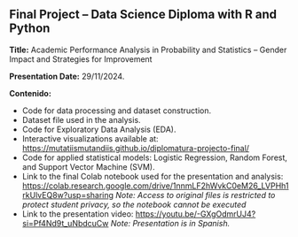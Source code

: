 ## Final Project – Data Science Diploma with R and Python

**Title:** Academic Performance Analysis in Probability and Statistics – Gender Impact and Strategies for Improvement

**Presentation Date:** 29/11/2024. 

**Contenido:**

- Code for data processing and dataset construction.
- Dataset file used in the analysis.
- Code for Exploratory Data Analysis (EDA).
- Interactive visualizations available at: https://mutatiismutandiis.github.io/diplomatura-projecto-final/
- Code for applied statistical models: Logistic Regression, Random Forest, and Support Vector Machine (SVM).
- Link to the final Colab notebook used for the presentation and analysis: https://colab.research.google.com/drive/1nnmLF2hWvkC0eM26_LVPHh1rkUlvEQ8w?usp=sharing
  _Note: Access to original files is restricted to protect student privacy, so the notebook cannot be executed_
- Link to the presentation video: https://youtu.be/-GXgOdmrUJ4?si=Pf4Nd9t_uNbdcuCw
  _Note: Presentation is in Spanish._


